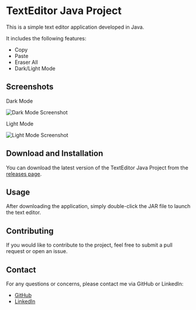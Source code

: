 <!DOCTYPE html>
<html>
  <head>
    <meta charset="UTF-8">
   
  </head>
  <body>
    <h1>TextEditor Java Project</h1>
    <p>This is a simple text editor application developed in Java.</p>
    <p>It includes the following features:</p>
    <ul>
      <li>Copy</li>
      <li>Paste</li>
      <li>Eraser All</li>
      <li>Dark/Light Mode</li>
    </ul>
    <h2>Screenshots</h2>
    <p>Dark Mode</p>
    <img src="darkmode.png" alt="Dark Mode Screenshot">
    <p>Light Mode</p>
    <img src="lightmode.png" alt="Light Mode Screenshot">
    <h2>Download and Installation</h2>
    <p>You can download the latest version of the TextEditor Java Project from the <a href="https://github.com/yourusername/TextEditorJavaProject/releases">releases page</a>.</p>
    <h2>Usage</h2>
    <p>After downloading the application, simply double-click the JAR file to launch the text editor.</p>
    <h2>Contributing</h2>
    <p>If you would like to contribute to the project, feel free to submit a pull request or open an issue.</p>
    <h2>Contact</h2>
    <p>For any questions or concerns, please contact me via GitHub or LinkedIn:</p>
    <ul>
      <li><a href="https://github.com/ravi130102">GitHub</a></li>
      <li><a href="https://github.com/ravi130102">LinkedIn</a></li>
    </ul>
  </body>
</html>

